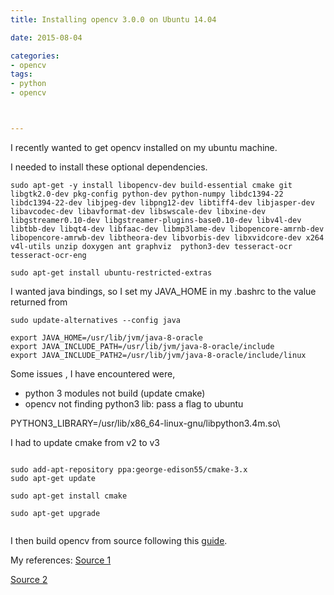 ```yaml
---
title: Installing opencv 3.0.0 on Ubuntu 14.04

date: 2015-08-04

categories:
- opencv
tags:
- python
- opencv



---
```


I recently wanted to get opencv installed on my ubuntu machine.

<!-- more -->

I needed to install these optional dependencies.
```
sudo apt-get -y install libopencv-dev build-essential cmake git libgtk2.0-dev pkg-config python-dev python-numpy libdc1394-22 libdc1394-22-dev libjpeg-dev libpng12-dev libtiff4-dev libjasper-dev libavcodec-dev libavformat-dev libswscale-dev libxine-dev libgstreamer0.10-dev libgstreamer-plugins-base0.10-dev libv4l-dev libtbb-dev libqt4-dev libfaac-dev libmp3lame-dev libopencore-amrnb-dev libopencore-amrwb-dev libtheora-dev libvorbis-dev libxvidcore-dev x264 v4l-utils unzip doxygen ant graphviz  python3-dev tesseract-ocr tesseract-ocr-eng

sudo apt-get install ubuntu-restricted-extras
```

I wanted java bindings, so I set my JAVA_HOME in my .bashrc to the value returned from
```
sudo update-alternatives --config java
```

```
export JAVA_HOME=/usr/lib/jvm/java-8-oracle
export JAVA_INCLUDE_PATH=/usr/lib/jvm/java-8-oracle/include
export JAVA_INCLUDE_PATH2=/usr/lib/jvm/java-8-oracle/include/linux
```

Some issues , I have encountered were,
- python 3 modules not build (update cmake)
- opencv not finding python3 lib:
 pass a flag to ubuntu

 PYTHON3_LIBRARY=/usr/lib/x86_64-linux-gnu/libpython3.4m.so\


I had to update cmake from v2 to v3

```

sudo add-apt-repository ppa:george-edison55/cmake-3.x
sudo apt-get update

sudo apt-get install cmake

sudo apt-get upgrade


```


I then build opencv from source following this [guide](http://www.pyimagesearch.com/2015/07/20/install-opencv-3-0-and-python-3-4-on-ubuntu/).



My references:
[Source 1](http://rodrigoberriel.com/2014/10/installing-opencv-3-0-0-on-ubuntu-14-04/)

[Source 2](http://www.pyimagesearch.com/2015/07/20/install-opencv-3-0-and-python-3-4-on-ubuntu/)
